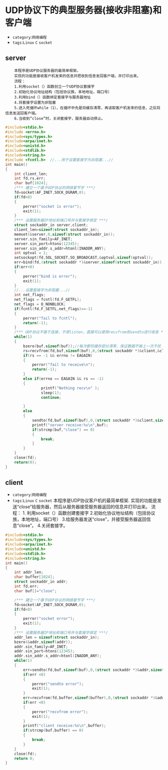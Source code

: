 # UDP协议下的典型服务器(接收非阻塞)和客户端
* `category`:`网络编程`
* `tags`:`Linux` `C` `socket`

## server
		本程序是UDP协议服务器的最简单框架。
		实现的功能是接收客户机发来的信息并把收到信息发回客户端，并打印出来。
		流程：
		1.利用socket（）函数创立一个UDP协议套接字
		2.初始化协议地址结构（包括协议族，本地地址，端口号）
		3.利用bind（）函数绑定套接字与服务器地址
		4.将套接字设置为非阻塞
		5.进入死循环while（1），在循环中先是将缓存清零，再读取客户机发来的信息，之后将信息发送回客户端。
		6.当收到“close”时，关闭套接字，服务器自动停止。
		
```C
#include<stdio.h>
#include <errno.h>
#include<sys/types.h>
#include<arpa/inet.h>
#include<unistd.h>
#include<stdlib.h>
#include<string.h>
#include <fcntl.h>	//...用于设置套接字为非阻塞...//
int main()
{
	int client_len;
	int fd,rs,err;
	char buf[1024];
	/*** 建立一个基于UDP协议的网络套节字 ***/
	fd=socket(AF_INET,SOCK_DGRAM,0);
	if(fd<0)
	{
		perror("socket is error");
		exit(1);
	}
	/*** 设置服务器IP地址和端口号并与套接字绑定 ***/
	struct sockaddr_in server,client;
	client_len=sizeof(struct sockaddr_in);
	memset(&server,0,sizeof(struct sockaddr_in));
	server.sin_family=AF_INET;
	server.sin_port=htons(12345);
	server.sin_addr.s_addr=htonl(INADDR_ANY);
	int optval = 1;
	setsockopt(fd,SOL_SOCKET,SO_BROADCAST,&optval,sizeof(optval));
	err=bind(fd,(struct sockaddr *)&server,sizeof(struct sockaddr_in));
	if(err<0)
	{
		perror("bind is error");
		exit(1);
	}
	//...设置套接字为非阻塞...//
	int net_flags;
	net_flags = fcntl(fd,F_GETFL);
	net_flags = O_NONBLOCK;
	if(fcntl(fd,F_SETFL,net_flags)==-1)
	{
		perror("fail to fcntl");
		return(-1);
	}
	/*** UDP协议不基于连接，不用listen，直接可以使用recvfrom和sendto进行收发 ***/
	while(1)
	{
	 	bzero(buf,sizeof(buf));//每次都将缓存部分清零，保证数据不被上一次干扰
	 	rs=recvfrom(fd,buf,sizeof(buf),0,(struct sockaddr *)&client,&client_len);
		if(rs == -1 && errno != EAGAIN)
		{
			perror("fail to receive\n");
			return(-1);
		}
		else if(errno == EAGAIN && rs == -1)
		{
				printf("Nothing recv\n" );
				sleep(1);
				continue;

		}
		else
		{
			sendto(fd,buf,sizeof(buf),0,(struct sockaddr *)&client,sizeof(struct sockaddr_in));
		 	printf("server receive:%s\n",buf);
		 	if(strcmp(buf,"close") == 0)
		 	{
		 		break;
		 	}
		}
	}
	close(fd);
	return(0);
}
```

## client
* `category`:`网络编程`
* `tags`:`Linux` `C` `socket`
		本程序是UDP协议客户机的最简单框架.
		实现的功能是发送“close”给服务器，然后从服务器接受服务器返回的信息并打印出来。
		流程：
		1. 利用socket（）函数创建套接字
		2.初始化协议地址结构（包括协议族，本地地址，端口号）
		3.给服务器发送“close”，并接受服务器返回信息“close”。
		4.关闭套接字。
```C
#include<stdio.h>
#include<sys/types.h>
#include<arpa/inet.h>
#include<unistd.h>
#include<stdlib.h>
#include<string.h>
int main()
{
	int addr_len;
	char buffer[1024];
	struct sockaddr_in addr;
	int fd,err;
	char buf[]="close";

	/*** 建立一个基于UDP协议的网络套节字 ***/
	fd=socket(AF_INET,SOCK_DGRAM,0);
	if(fd<0)
	{
		perror("socket error");
		exit(1);
	}
	/*** 设置服务器IP地址和端口号并与套接字绑定 ***/
	addr_len = sizeof(struct sockaddr_in);
	bzero(&addr,sizeof(addr));
	addr.sin_family=AF_INET;
	addr.sin_port=htons(12345);
	addr.sin_addr.s_addr=htonl(INADDR_ANY);
	while(1)
	{
		err=sendto(fd,buf,sizeof(buf),0,(struct sockaddr *)&addr,sizeof(struct sockaddr_in));
		if(err <0)
		{
			perror("sendto error");
			exit(1);
		}
		err=recvfrom(fd,buffer,sizeof(buffer),0,(struct sockaddr *)&addr,&addr_len);
		if(err <0)
		{
			perror("recvfrom error");
			exit(1);
		}
		printf("client receive:%s\n",buffer);
		if(strcmp(buf,buffer) == 0)
	 	{
	 		break;
	 	}
	}
	close(fd);
	return 0;
}
```
